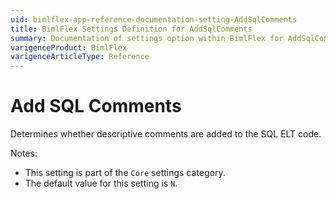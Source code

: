 ```yaml
---
uid: bimlflex-app-reference-documentation-setting-AddSqlComments
title: BimlFlex Settings Definition for AddSqlComments
summary: Documentation of settings option within BimlFlex for AddSqlComments
varigenceProduct: BimlFlex
varigenceArticleType: Reference
---
```


# Add SQL Comments

Determines whether descriptive comments are added to the SQL ELT code.

Notes:

* This setting is part of the `Core` settings category.
* The default value for this setting is `N`.